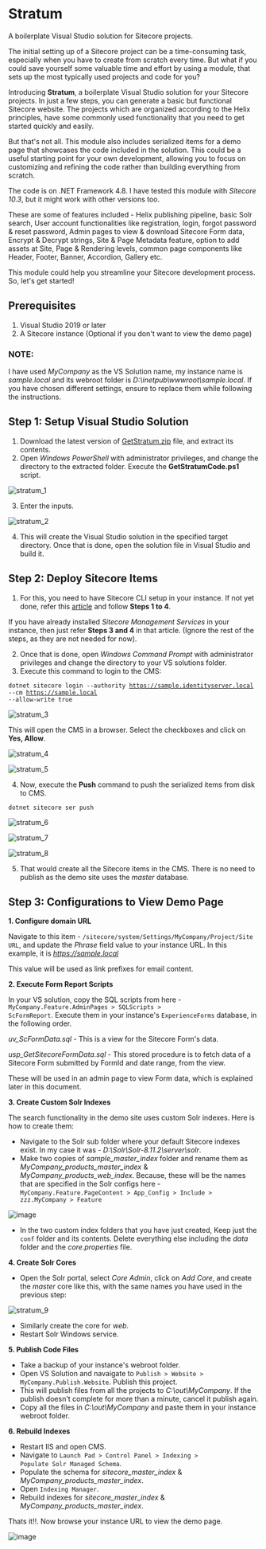 # Stratum
A boilerplate Visual Studio solution for Sitecore projects.

The initial setting up of a Sitecore project can be a time-consuming task, especially when you have to create from scratch every time. But what if you could save yourself some valuable time and effort by using a module, that sets up the most typically used projects and code for you?

Introducing <b>Stratum</b>, a boilerplate Visual Studio solution for your Sitecore projects. In just a few steps, you can generate a basic but functional Sitecore website. The projects which are organized according to the Helix principles, have some commonly used functionality that you need to get started quickly and easily.

But that's not all. This module also includes serialized items for a demo page that showcases the code included in the solution. This could be a useful starting point for your own development, allowing you to focus on customizing and refining the code rather than building everything from scratch.

The code is on .NET Framework 4.8. I have tested this module with <i>Sitecore 10.3</i>, but it might work with other versions too.

These are some of features included - Helix publishing pipeline, basic Solr search, User account functionalities like registration, login, forgot password & reset password, Admin pages to view & download Sitecore Form data, Encrypt & Decrypt strings, Site & Page Metadata feature, option to add assets at Site, Page & Rendering levels, common page components like Header, Footer, Banner, Accordion, Gallery etc.

This module could help you streamline your Sitecore development process. So, let's get started!

## Prerequisites
1. Visual Studio 2019 or later
2. A Sitecore instance (Optional if you don't want to view the demo page)

### NOTE: 
I have used <i>MyCompany</i> as the VS Solution name, my instance name is <i>sample.local</i> and its webroot folder is <i>D:\inetpub\wwwroot\sample.local</i>.
If you have chosen different settings, ensure to replace them while following the instructions.

## Step 1: Setup Visual Studio Solution

1. Download the latest version of <a target="_blank" href="https://github.com/sukesh-y/Downloads/tree/main/Stratum">GetStratum.zip</a> file, and extract its contents.
2. Open <i>Windows PowerShell</i> with administrator privileges, and change the directory to the extracted folder. Execute the <b>GetStratumCode.ps1</b> script.

![stratum_1](https://user-images.githubusercontent.com/24619393/235687985-2cb64452-60b5-4f9c-a560-9e312aa990e7.png)

3. Enter the inputs.

![stratum_2](https://user-images.githubusercontent.com/24619393/235832661-2fa106f4-e3e6-40f0-8cc9-48d689d1b2a5.png)

4. This will create the Visual Studio solution in the specified target directory. Once that is done, open the solution file in Visual Studio and build it.


## Step 2: Deploy Sitecore Items
1. For this, you need to have Sitecore CLI setup in your instance. If not yet done, refer this <a target="_blank" href="https://saltandsitecore.wordpress.com/2023/04/24/setup-sitecore-cli/">article</a> and follow <b>Steps 1 to 4</b>. 

If you have already installed <i>Sitecore Management Services</i> in your instance, then just refer <b>Steps 3 and 4</b> in that article. 
(Ignore the rest of the steps, as they are not needed for now).

2. Once that is done, open <i>Windows Command Prompt</i> with administrator privileges and change the directory to your VS solutions folder. 
3. Execute this command to login to the CMS:

<code>dotnet sitecore login --authority https://sample.identityserver.local --cm https://sample.local --allow-write true</code>

![stratum_3](https://user-images.githubusercontent.com/24619393/235833861-319c9e5f-40ca-42bc-b650-61ab1bf8b640.png)

This will open the CMS in a browser. Select the checkboxes and click on <b>Yes, Allow</b>.

![stratum_4](https://user-images.githubusercontent.com/24619393/235833924-159d13b8-7ed2-4bb3-8d0a-6ef6d7cfbfd1.png)

![stratum_5](https://user-images.githubusercontent.com/24619393/235833834-eba08dd8-c00a-4c45-bbad-423861f9cbd6.png)

4. Now, execute the <b>Push</b> command to push the serialized items from disk to CMS.

<code>dotnet sitecore ser push</code>

![stratum_6](https://user-images.githubusercontent.com/24619393/235855800-b63bad16-b10e-4f5b-abbc-e86b6dd14199.png)

![stratum_7](https://user-images.githubusercontent.com/24619393/235855821-9619db18-f161-4f29-866c-335cdd2a0cff.png)

![stratum_8](https://user-images.githubusercontent.com/24619393/235855845-e7282b3c-fb58-409b-9ad5-65b5d25cc204.png)

5. That would create all the Sitecore items in the CMS. There is no need to publish as the demo site uses the <i>master</i> database.


## Step 3: Configurations to View Demo Page
<b>1. Configure domain URL</b> 

Navigate to this item - <code>/sitecore/system/Settings/MyCompany/Project/Site URL</code>, and update the <i>Phrase</i> field value to your instance URL. In this example, it is <i>https://sample.local</i>

This value will be used as link prefixes for email content.

<b>2. Execute Form Report Scripts</b>

In your VS solution, copy the SQL scripts from here - <code>MyCompany.Feature.AdminPages > SQLScripts > ScFormReport</code>. Execute them in your instance's <code>ExperienceForms</code> database, in the following order.

<i>uv_ScFormData.sql</i> - This is a view for the Sitecore Form's data.

<i>usp_GetSitecoreFormData.sql</i> - This stored procedure is to fetch data of a Sitecore Form submitted by FormId and date range, from the view.

These will be used in an admin page to view Form data, which is explained later in this document.

<b>3. Create Custom Solr Indexes</b>

The search functionality in the demo site uses custom Solr indexes. Here is how to create them:

- Navigate to the Solr sub folder where your default Sitecore indexes exist. In my case it was - <i>D:\Solr\Solr-8.11.2\server\solr</i>.
- Make two copies of <i>sample_master_index</i> folder and rename them as <i>MyCompany_products_master_index</i> & <i>MyCompany_products_web_index</i>. Because, these will be the names that are specified in the Solr configs here - <code>MyCompany.Feature.PageContent > App_Config > Include > zzz.MyCompany > Feature</code>

![image](https://user-images.githubusercontent.com/24619393/235883375-504abe36-c9f0-400e-be62-6d55793e372e.png)

- In the two custom index folders that you have just created, Keep just the <code>conf</code> folder and its contents. Delete everything else including the <i>data</i> folder and the <i>core.properties</i> file.

<b>4. Create Solr Cores</b>
  - Open the Solr portal, select <i>Core Admin</i>, click on <i>Add Core</i>, and create the <i>master</i> core like this, with the same names you have used in the previous step:
  
  ![stratum_9](https://user-images.githubusercontent.com/24619393/235885512-7f45c266-984c-420e-9e0a-ed36350a0f63.png)

  - Similarly create the core for <i>web</i>.
  - Restart Solr Windows service.
  
<b>5. Publish Code Files</b>
- Take a backup of your instance's webroot folder. 
- Open VS Solution and navaigate to <code>Publish > Website > MyCompany.Publish.Website</code>. Publish this project.
- This will publish files from all the projects to <i>C:\out\MyCompany</i>. If the publish doesn't complete for more than a minute, cancel it publish again.
- Copy all the files in <i>C:\out\MyCompany</i> and paste them in your instance webroot folder.   
  
<b>6. Rebuild Indexes</b>
- Restart IIS and open CMS.
- Navigate to <code>Launch Pad > Control Panel > Indexing > Populate Solr Managed Schema</code>.
- Populate the schema for <i>sitecore_master_index</i> & <i>MyCompany_products_master_index</i>. 
- Open <code>Indexing Manager</code>.
- Rebuild indexes for <i>sitecore_master_index</i> & <i>MyCompany_products_master_index</i>.
  
Thats it!!. Now browse your instance URL to view the demo page.
  
  ![image](https://user-images.githubusercontent.com/24619393/235892899-c8a4c07f-4f9d-401e-845a-a8a8dafe30cf.png)

  

  









